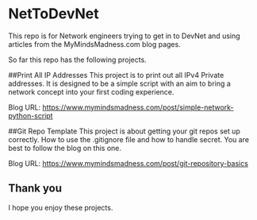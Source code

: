 # NetToDevNet
This repo is for Network engineers trying to get in to DevNet and using articles from the MyMindsMadness.com blog pages. 

So far this repo has the following projects. 

##Print All IP Addresses
This project is to print out all IPv4 Private addresses. It is designed to be a simple script with an aim to bring a network concept into your first coding experience. 

Blog URL: https://www.mymindsmadness.com/post/simple-network-python-script

##Git Repo Template
This project is about getting your git repos set up correctly. How to use the .gitignore file and how to handle secret. You are best to follow the blog on this one. 

Blog URL: https://www.mymindsmadness.com/post/git-repository-basics 


## Thank you

I hope you enjoy these projects. 
